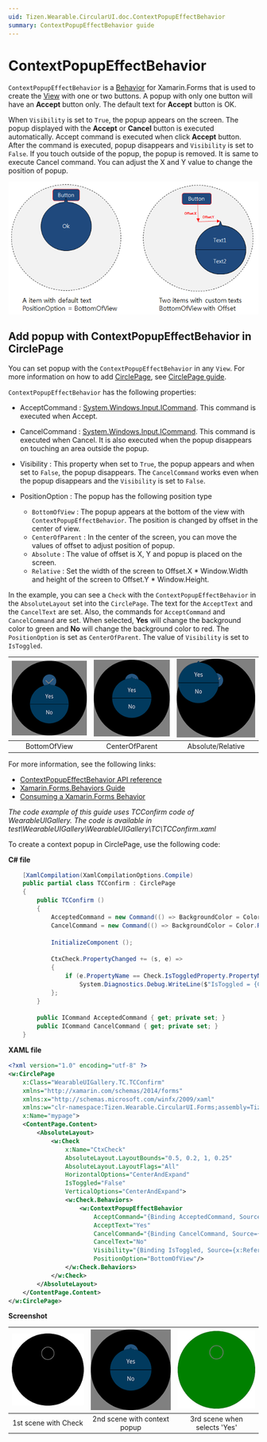```yaml
---
uid: Tizen.Wearable.CircularUI.doc.ContextPopupEffectBehavior
summary: ContextPopupEffectBehavior guide
---
```

# ContextPopupEffectBehavior

`ContextPopupEffectBehavior` is a [Behavior](https://docs.microsoft.com/en-us/xamarin/xamarin-forms/app-fundamentals/behaviors/) for Xamarin.Forms that is used to create the [View](https://docs.microsoft.com/dotnet/api/xamarin.forms.view) with one or two buttons.
A popup with only one button will have an **Accept** button only. The default text for **Accept** button is OK.

When `Visibility` is set to `True`, the popup appears on the screen. The popup displayed with the **Accept** or **Cancel** button is executed automatically. Accept command is executed when click **Accept** button. After the command is executed, popup disappears and `Visibility` is set to `False`.
If you touch outside of the popup, the popup is removed. It is same to execute Cancel command. You can adjust the X and Y value to change the position of popup.

![](data/ContextPopupEffectBehavior.png)

## Add popup with ContextPopupEffectBehavior in CirclePage

You can set popup with the `ContextPopupEffectBehavior` in any `View`. For more information on how to add [CirclePage](xref:Tizen.Wearable.CircularUI.doc.CirclePage), see [CirclePage guide](https://samsung.github.io/Tizen.CircularUI/guide/CirclePage.html#create-circlepage).

`ContextPopupEffectBehavior` has the following properties:

- AcceptCommand : [System.Windows.Input.ICommand](https://developer.xamarin.com/api/type/System.Windows.Input.ICommand/). This command is executed when Accept.
- CancelCommand : [System.Windows.Input.ICommand](https://developer.xamarin.com/api/type/System.Windows.Input.ICommand/). This command is executed when Cancel. It is also executed when the popup disappears on touching an area outside the popup.
- Visibility : This property when set to `True`, the popup appears and when set to `False`, the popup disappears. The `CancelCommand` works even when the popup disappears and the `Visibility` is set to `False`.

- PositionOption : The popup has the following position type
  - `BottomOfView` : The popup appears at the bottom of the view with `ContextPopupEffectBehavior`. The position is changed by offset in the center of view.
  - `CenterOfParent` : In the center of the screen, you can move the values of offset to adjust position of popup.
  - `Absolute` : The value of offset is X, Y and popup is placed on the screen.
  - `Relative` : Set the width of the screen to Offset.X * Window.Width and height of the screen to Offset.Y * Window.Height.

In the example, you can see a `Check` with the `ContextPopupEffectBehavior` in the `AbsoluteLayout` set into the `CirclePage`.
The text for the `AcceptText` and the `CancelText` are set. Also, the commands for `AcceptCommand` and `CancelCommand` are set. When selected, **Yes** will change the background color to green and **No** will change the background color to red.
The `PositionOption` is set as `CenterOfParent`. The value of `Visibility` is set to `IsToggled`.

|![BottomOfView](data/ContextPopupEffectBehavior_BottomOfView.png)|![CenterOfParent](data/ContextPopupEffectBehavior_2.png)|![3rd scene when selects 'Yes'](data/ContextPopupEffectBehavior_Absolute.png)|
|:----------------------------------------------------:|:--------------------------------------------------:|:-----------------------------:|
|                       BottomOfView                   |                    CenterOfParent                  |         Absolute/Relative     |

For more information, see the following links:

- [ContextPopupEffectBehavior  API reference](https://samsung.github.io/Tizen.CircularUI/api/Tizen.Wearable.CircularUI.Forms.ContextPopupEffectBehavior.html)
- [Xamarin.Forms.Behaviors Guide](https://docs.microsoft.com/en-us/xamarin/xamarin-forms/app-fundamentals/behaviors/)
- [Consuming a Xamarin.Forms Behavior](https://docs.microsoft.com/en-us/xamarin/xamarin-forms/app-fundamentals/behaviors/creating#consuming-a-xamarinforms-behavior)

_The code example of this guide uses TCConfirm code of WearableUIGallery. The code is available in test\WearableUIGallery\WearableUIGallery\TC\TCConfirm.xaml_

To create a context popup in CirclePage, use the following code:

**C# file**

```cs
    [XamlCompilation(XamlCompilationOptions.Compile)
    public partial class TCConfirm : CirclePage
    {
        public TCConfirm ()
        {
            AcceptedCommand = new Command(() => BackgroundColor = Color.Green);
            CancelCommand = new Command(() => BackgroundColor = Color.Red);

            InitializeComponent ();

            CtxCheck.PropertyChanged += (s, e) =>
            {
                if (e.PropertyName == Check.IsToggledProperty.PropertyName)
                    System.Diagnostics.Debug.WriteLine($"IsToggled = {CtxCheck.IsToggled}");
            };
        }

        public ICommand AcceptedCommand { get; private set; }
        public ICommand CancelCommand { get; private set; }
    }
```

**XAML file**

```xml
<?xml version="1.0" encoding="utf-8" ?>
<w:CirclePage
    x:Class="WearableUIGallery.TC.TCConfirm"
    xmlns="http://xamarin.com/schemas/2014/forms"
    xmlns:x="http://schemas.microsoft.com/winfx/2009/xaml"
    xmlns:w="clr-namespace:Tizen.Wearable.CircularUI.Forms;assembly=Tizen.Wearable.CircularUI.Forms"
    x:Name="mypage">
    <ContentPage.Content>
        <AbsoluteLayout>
            <w:Check
                x:Name="CtxCheck"
                AbsoluteLayout.LayoutBounds="0.5, 0.2, 1, 0.25"
                AbsoluteLayout.LayoutFlags="All"
                HorizontalOptions="CenterAndExpand"
                IsToggled="False"
                VerticalOptions="CenterAndExpand">
                <w:Check.Behaviors>
                    <w:ContextPopupEffectBehavior
                        AcceptCommand="{Binding AcceptedCommand, Source={x:Reference mypage}}"
                        AcceptText="Yes"
                        CancelCommand="{Binding CancelCommand, Source={x:Reference mypage}}"
                        CancelText="No"
                        Visibility="{Binding IsToggled, Source={x:Reference CtxCheck}, Mode=TwoWay}"
                        PositionOption="BottomOfView"/>
                </w:Check.Behaviors>
            </w:Check>
        </AbsoluteLayout>
    </ContentPage.Content>
</w:CirclePage>
```

**Screenshot**

|![1st scene with Check](data/ContextPopupEffectBehavior_1.png)| ![2nd scene with ContextPopupEffectBehavior](data/ContextPopupEffectBehavior_2.png)|![3rd scene when selects 'Yes'](data/ContextPopupEffectBehavior_3.png)|
|:----------------------------------------------------:|:-------------------------------------------------------------------:|:-----------------------------------------:|
|                       1st scene with Check            |                    2nd scene with context popup                |         3rd scene when selects 'Yes' |

